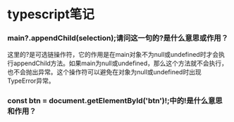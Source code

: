 # typescript笔记

### main?.appendChild(selection);请问这一句的?是什么意思或作用？

这里的?是可选链操作符，它的作用是在main对象不为null或undefined时才会执行appendChild方法。如果main为null或undefined，那么这个方法就不会执行，也不会抛出异常。这个操作符可以避免在对象为null或undefined时出现TypeError异常。

### const btn = document.getElementById('btn')!;中的!是什么意思和作用？